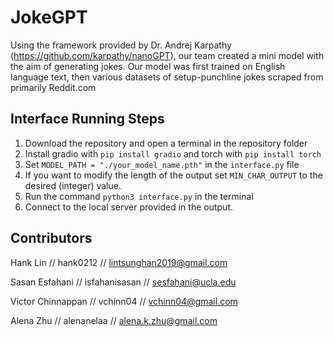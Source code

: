 # JokeGPT

Using the framework provided by Dr. Andrej Karpathy (https://github.com/karpathy/nanoGPT), our team created a mini model with the aim of generating jokes. Our model was first trained on English language text, then various datasets of setup-punchline jokes scraped from primarily Reddit.com

## Interface Running Steps

1. Download the repository and open a terminal in the repository folder
2. Install gradio with `pip install gradio` and torch with `pip install torch`
3. Set `MODEL_PATH = "./your_model_name.pth"` in the `interface.py` file
4. If you want to modify the length of the output set `MIN_CHAR_OUTPUT` to the desired (integer) value.
5. Run the command `python3 interface.py` in the terminal
6. Connect to the local server provided in the output.

## Contributors

Hank Lin // hank0212 // lintsunghan2019@gmail.com

Sasan Esfahani // isfahanisasan // sesfahani@ucla.edu

Victor Chinnappan // vchinn04 // vchinn04@gmail.com

Alena Zhu // alenanelaa // alena.k.zhu@gmail.com